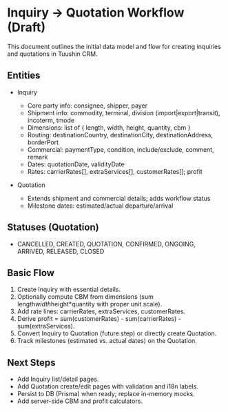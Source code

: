 # Inquiry → Quotation Workflow (Draft)

This document outlines the initial data model and flow for creating inquiries and quotations in Tuushin CRM.

## Entities

- Inquiry
  - Core party info: consignee, shipper, payer
  - Shipment info: commodity, terminal, division (import|export|transit), incoterm, tmode
  - Dimensions: list of { length, width, height, quantity, cbm }
  - Routing: destinationCountry, destinationCity, destinationAddress, borderPort
  - Commercial: paymentType, condition, include/exclude, comment, remark
  - Dates: quotationDate, validityDate
  - Rates: carrierRates[], extraServices[], customerRates[]; profit

- Quotation
  - Extends shipment and commercial details; adds workflow status
  - Milestone dates: estimated/actual departure/arrival

## Statuses (Quotation)

- CANCELLED, CREATED, QUOTATION, CONFIRMED, ONGOING, ARRIVED, RELEASED, CLOSED

## Basic Flow

1. Create Inquiry with essential details.
2. Optionally compute CBM from dimensions (sum length*width*height\*quantity with proper unit scale).
3. Add rate lines: carrierRates, extraServices, customerRates.
4. Derive profit = sum(customerRates) - sum(carrierRates) - sum(extraServices).
5. Convert Inquiry to Quotation (future step) or directly create Quotation.
6. Track milestones (estimated vs. actual dates) on the Quotation.

## Next Steps

- Add Inquiry list/detail pages.
- Add Quotation create/edit pages with validation and i18n labels.
- Persist to DB (Prisma) when ready; replace in-memory mocks.
- Add server-side CBM and profit calculators.
